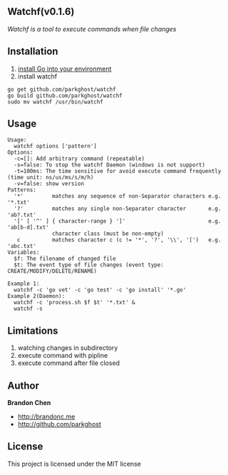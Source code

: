 Watchf(v0.1.6)
-------

*Watchf is a tool to execute commands when file changes*

Installation
-------
1. [install Go into your environment](http://golang.org/doc/install) 
2. install watchf

```
go get github.com/parkghost/watchf
go build github.com/parkghost/watchf
sudo mv watchf /usr/bin/watchf
```

Usage
-------

```
Usage:
  watchf options ['pattern']
Options:
  -c=[]: Add arbitrary command (repeatable)
  -s=false: To stop the watchf Daemon (windows is not support)
  -t=100ms: The time sensitive for avoid execute command frequently (time unit: ns/us/ms/s/m/h)
  -v=false: show version
Patterns:
  '*'         matches any sequence of non-Separator characters e.g. '*.txt'
  '?'         matches any single non-Separator character       e.g. 'ab?.txt'
  '[' [ '^' ] { character-range } ']'                          e.g. 'ab[b-d].txt'
              character class (must be non-empty)
   c          matches character c (c != '*', '?', '\\', '[')   e.g. 'abc.txt'
Variables:
  $f: The filename of changed file
  $t: The event type of file changes (event type: CREATE/MODIFY/DELETE/RENAME)

Example 1:
  watchf -c 'go vet' -c 'go test' -c 'go install' '*.go'
Example 2(Daemon):
  watchf -c 'process.sh $f $t' '*.txt' &
  watchf -s
```

Limitations
-------
1. watching changes in subdirectory
2. execute command with pipline 
3. execute command after file closed

Author
-------

**Brandon Chen**

+ http://brandonc.me
+ http://github.com/parkghost

License
---------------------

This project is licensed under the MIT license